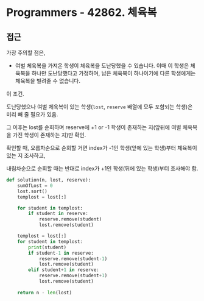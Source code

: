 # Programmers - 42862. 체육복

## 접근

가장 주의할 점은, 

- 여벌 체육복을 가져온 학생이 체육복을 도난당했을 수 있습니다. 이때 이 학생은 체육복을 하나만 도난당했다고 가정하며, 남은 체육복이 하나이기에 다른 학생에게는 체육복을 빌려줄 수 없습니다.

이 조건.



도난당했으나 여벌 체육복이 있는 학생(`lost`, `reserve` 배열에 모두 포함되는 학생)은 미리 빼 줄 필요가 있음.

그 이후는 lost를 순회하며 reserve에 +1 or -1 학생이 존재하는 지(앞뒤에 여벌 체육복을 가진 학생이 존재하는 지)만 확인.

확인할 때, 오름차순으로 순회할 거면 index가 -1인 학생(앞에 있는 학생)부터 체육복이 있는 지 조사하고,

내림차순으로 순회할 때는 반대로 index가 +1인 학생(뒤에 있는 학생)부터 조사해야 함.



```python
def solution(n, lost, reserve):
    sumOfLost = 0
    lost.sort()
    templost = lost[:]

    for student in templost:
        if student in reserve:
            reserve.remove(student)
            lost.remove(student)

    templost = lost[:]
    for student in templost:
        print(student)
        if student-1 in reserve:
            reserve.remove(student-1)
            lost.remove(student)
        elif student+1 in reserve:
            reserve.remove(student+1)
            lost.remove(student)
            
    return n - len(lost)
```

